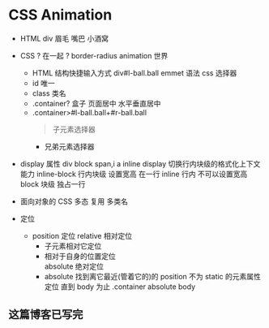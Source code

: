 # CSS Animation

- HTML
  div
  眉毛
  嘴巴
  小酒窝
- CSS
  ? 在一起 ?
  border-radius
  animation 世界

  - HTML 结构快捷输入方式
    div#l-ball.ball emmet 语法 css 选择器
  - id 唯一
  - class 类名
  - .container?
    盒子 页面居中
    水平垂直居中
  - .container>#l-ball.ball+#r-ball.ball
    > 子元素选择器
    - 兄弟元素选择器

- display 属性
  div block
  span,i a inline
  display 切换行内块级的格式化上下文能力
  inline-block 行内块级 设置宽高 在一行
  inline 行内 不可以设置宽高
  block 块级 独占一行

- 面向对象的 CSS
  多态
  复用 多类名
- 定位
  - position 定位
    relative 相对定位
    - 子元素相对它定位
    - 相对于自身的位置定位  
      absolute 绝对定位
    - absolute 找到离它最近(管着它的)的 position 不为 static 的元素属性定位
      直到 body 为止
      .container absolute body

## 这篇博客已写完